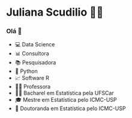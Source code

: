  # **Juliana Scudilio** 👩‍💻
### Olá 👋


- 💻 Data Science
- 📊 Consultora
- 📚 Pesquisadora
- 🐍 Python
- 📈 Software R
- 👩‍🏫 Professora
- 👩‍🎓 Bacharel em Estatística pela UFSCar
- 🎓 Mestre em Estatística pelo ICMC-USP
- 🍾 Doutoranda em Estatística pelo ICMC-USP




